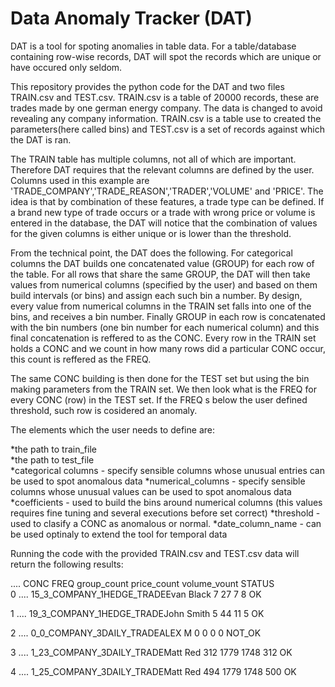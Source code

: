 # Data Anomaly Tracker (DAT)

DAT is a tool for spoting anomalies in table data.
For a table/database containing row-wise records, DAT will spot the records which are unique or have occured only seldom.

This repository provides the python code for the DAT and two files TRAIN.csv and TEST.csv.
TRAIN.csv is a table of 20000 records, these are trades made by one german energy company. The data is changed to avoid revealing any company information. TRAIN.csv is a table use to created the parameters(here called bins) and TEST.csv is a set of records against which the DAT is ran.

The TRAIN table has multiple columns, not all of which are important. Therefore DAT requires that the relevant columns are defined by the user. Columns used in this example are 'TRADE_COMPANY','TRADE_REASON','TRADER','VOLUME' and 'PRICE'. The idea is that by combination of these features, a trade type can be defined. If a brand new type of trade occurs or a trade with wrong price or volume is entered in the database, the DAT will notice that the combination of values for the given columns is either unique or is lower than the threshold.

From the technical point, the DAT does the following. For categorical columns the DAT builds one concatenated value (GROUP) for each row of the table. For all rows that share the same GROUP, the DAT will then take values from numerical columns (specified by the user) and based on them build intervals (or bins) and assign each such bin a number. By design, every value from numerical columns in the TRAIN set falls into one of the bins, and receives a bin number. Finally GROUP in each row is concatenated with the bin numbers (one bin number for each numerical column) and this final concatenation is reffered to as the CONC. Every row in the TRAIN set holds a CONC and we count in how many rows did a particular CONC occur, this count is reffered as the FREQ.  

The same CONC building is then done for the TEST set but using the bin making parameters from the TRAIN set. We then look what is the FREQ for every CONC (row) in the TEST set. If the FREQ s below the user defined threshold, such row is cosidered an anomaly.

The elements which the user needs to define are:

*the path to train_file  
*the path to  test_file    
*categorical columns - specify sensible columns whose unusual entries can be used to spot anomalous data
*numerical_columns - specify sensible columns whose unusual values can be used to spot anomalous data
*coefficients - used to build the bins around numerical columns (this values requires fine tuning and several executions before set correct)
*threshold - used to clasify a CONC as anomalous or normal.
*date_column_name - can be used optinaly to extend the tool for temporal data

Running the code with the provided TRAIN.csv and TEST.csv data will return the following results:

  ....  CONC                                   FREQ      group_count   price_count  volume_vount  STATUS        
0 ....  15_3_COMPANY_1HEDGE_TRADEEvan Black     7           27            7         8             OK  

1 ....  19_3_COMPANY_1HEDGE_TRADEJohn Smith     5           44           11         5             OK  

2 ....  0_0_COMPANY_3DAILY_TRADEALEX M          0            0            0         0             NOT_OK

3 ....  1_23_COMPANY_3DAILY_TRADEMatt Red       312         1779        1748        312           OK

4 ....  1_25_COMPANY_3DAILY_TRADEMatt Red        494        1779        1748         500          OK 







